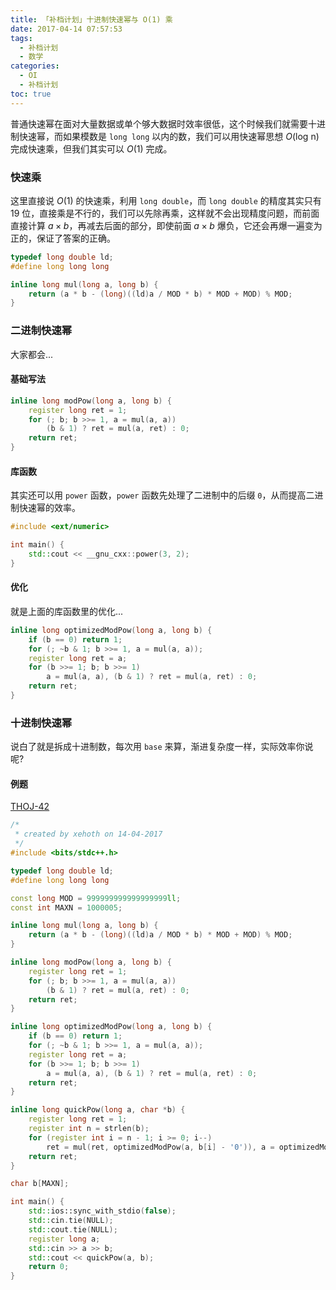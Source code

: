 ```yaml
---
title: 「补档计划」十进制快速幂与 O(1) 乘
date: 2017-04-14 07:57:53
tags:
  - 补档计划
  - 数学
categories:
  - OI
  - 补档计划
toc: true
---
```

普通快速幂在面对大量数据或单个够大数据时效率很低，这个时候我们就需要十进制快速幂，而如果模数是 `long long` 以内的数，我们可以用快速幂思想 $O(\text{log n})$ 完成快速乘，但我们其实可以 $O(1)$ 完成。
<!-- more -->
### 快速乘
这里直接说 $O(1)$ 的快速乘，利用 `long double`，而 `long double` 的精度其实只有 $19$ 位，直接乘是不行的，我们可以先除再乘，这样就不会出现精度问题，而前面直接计算 $a \times b$，再减去后面的部分，即使前面 $a \times b$ 爆负，它还会再爆一遍变为正的，保证了答案的正确。

``` cpp
typedef long double ld;
#define long long long

inline long mul(long a, long b) {
    return (a * b - (long)((ld)a / MOD * b) * MOD + MOD) % MOD;
}
```

### 二进制快速幂
大家都会...

#### 基础写法
``` cpp
inline long modPow(long a, long b) {
    register long ret = 1;
    for (; b; b >>= 1, a = mul(a, a))
        (b & 1) ? ret = mul(a, ret) : 0;
    return ret;
}
```
#### 库函数
其实还可以用 `power` 函数，`power` 函数先处理了二进制中的后缀 `0`，从而提高二进制快速幂的效率。
``` cpp
#include <ext/numeric>

int main() {
    std::cout << __gnu_cxx::power(3, 2);
}
```
#### 优化
就是上面的库函数里的优化...
``` cpp
inline long optimizedModPow(long a, long b) {
    if (b == 0) return 1;
    for (; ~b & 1; b >>= 1, a = mul(a, a));
    register long ret = a;
    for (b >>= 1; b; b >>= 1)
        a = mul(a, a), (b & 1) ? ret = mul(a, ret) : 0;
    return ret;
}
```

### 十进制快速幂
说白了就是拆成十进制数，每次用 `base` 来算，渐进复杂度一样，实际效率你说呢?

#### 例题
[THOJ-42](http://thoj.xehoth.cc/problem/42)

``` cpp
/*
 * created by xehoth on 14-04-2017
 */
#include <bits/stdc++.h>

typedef long double ld;
#define long long long

const long MOD = 999999999999999999ll;
const int MAXN = 1000005;

inline long mul(long a, long b) {
    return (a * b - (long)((ld)a / MOD * b) * MOD + MOD) % MOD;
}

inline long modPow(long a, long b) {
    register long ret = 1;
    for (; b; b >>= 1, a = mul(a, a))
        (b & 1) ? ret = mul(a, ret) : 0;
    return ret;
}

inline long optimizedModPow(long a, long b) {
    if (b == 0) return 1;
    for (; ~b & 1; b >>= 1, a = mul(a, a));
    register long ret = a;
    for (b >>= 1; b; b >>= 1)
        a = mul(a, a), (b & 1) ? ret = mul(a, ret) : 0;
    return ret;
}

inline long quickPow(long a, char *b) {
    register long ret = 1;
    register int n = strlen(b);
    for (register int i = n - 1; i >= 0; i--)
        ret = mul(ret, optimizedModPow(a, b[i] - '0')), a = optimizedModPow(a, 10);
    return ret;
}

char b[MAXN];

int main() {
    std::ios::sync_with_stdio(false);
    std::cin.tie(NULL);
    std::cout.tie(NULL);
    register long a;
    std::cin >> a >> b;
    std::cout << quickPow(a, b);
    return 0;
}
```
